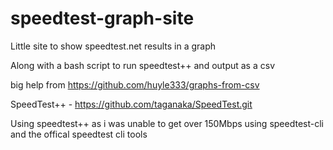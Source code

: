 # speedtest-graph-site


Little site to show speedtest.net results in a graph   

Along with a bash script to run speedtest++ and output as a csv

big help from https://github.com/huyle333/graphs-from-csv

SpeedTest++ - https://github.com/taganaka/SpeedTest.git

Using speedtest++ as i was unable to get over 150Mbps using speedtest-cli and the offical speedtest cli tools
